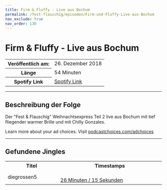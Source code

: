 ```yaml
---
title: Firm & Fluffy - Live aus Bochum
permalink: /fest-flauschig/episoden/Firm-und-Fluffy-Live-aus-Bochum
nav_exclude: true
nav_order: 130
---
```


# Firm & Fluffy - Live aus Bochum
<table class="resp-table dcf-table dcf-table-responsive dcf-table-bordered dcf-table-striped dcf-w-100%">
                    <tbody>
                        <tr>
                            <th scope="row">Veröffentlich am:</th>
                            <td data-label="Veröffentlich am:">26. Dezember 2018</td>
                        </tr>
                        <tr>
                            <th scope="row">Länge </th>
                            <td data-label="Länge ">54 Minuten</td>
                        </tr><tr>
                                <th scope="row">Spotify Link</th>
                                <td data-label="Spotify Link"><a href="https://open.spotify.com/episode/4ONnZGPZPEUj04wzOMfPwF">Spotify Link</a></td>
                            </tr></tbody>
                </table>

***

## Beschreibung der Folge

<div>
Der "Fest &amp; Flauschig" Weihnachtsexpress Teil 2 live aus Bochum mit tief fliegender warmer Brille und mit Chilly Gonzales.<p> </p><p>Learn more about your ad choices. Visit <a href="https://podcastchoices.com/adchoices">podcastchoices.com/adchoices</a></p>  
</div>

***

## Gefundene Jingles

<table style="display: table;">
                                    <tr>
                                        <th class="tableColumnTitle">Titel</th>
                                        <th class="tableColumnTimestamps">Timestamps</th>
                                    </tr>
                                    <tr>
                                <td markdown="span"  class="tableColumnTitle">diegrossen5</td>
                                <td markdown="span" class="tableColumnTimestamps">
                                <br>
                                <a href="https://open.spotify.com/episode/4ONnZGPZPEUj04wzOMfPwF?t=1575">
                                26 Minuten / 15 Sekunden</a>
                                </td></tr></table>